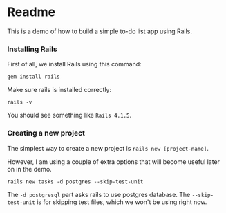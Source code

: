 
# Readme

This is a demo of how to build a simple to-do list app using Rails.

### Installing Rails

First of all, we install Rails using this command:

    gem install rails

Make sure rails is installed correctly:

    rails -v

You should see something like `Rails 4.1.5`.

### Creating a new project

The simplest way to create a new project is `rails new [project-name]`.

However, I am using a couple of extra options that will become useful later on in the demo.

    rails new tasks -d postgres --skip-test-unit

The `-d postgresql` part asks rails to use postgres database. The `--skip-test-unit` is for skipping test files, which we won't be using right now.
